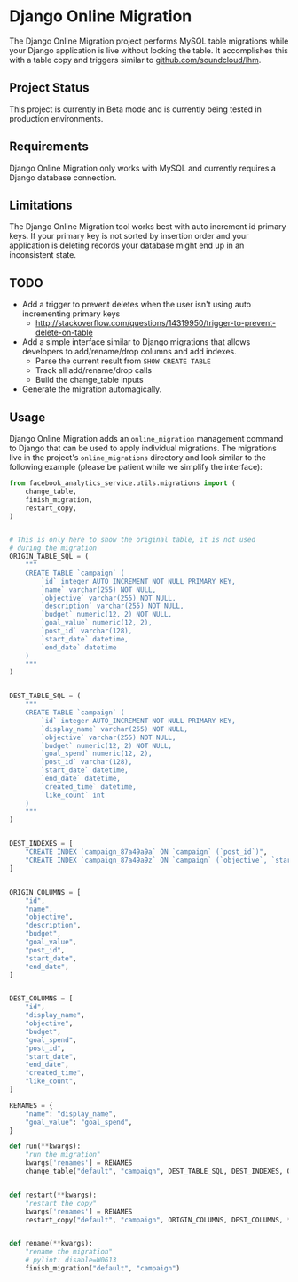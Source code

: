 # Django Online Migration

The Django Online Migration project performs MySQL table migrations while your Django application is live without locking the table. It accomplishes this with a table copy and triggers similar to [github.com/soundcloud/lhm](https://github.com/soundcloud/lhm).

## Project Status

This project is currently in Beta mode and is currently being tested in production environments.

## Requirements

Django Online Migration only works with MySQL and currently requires a Django database connection.

## Limitations

The Django Online Migration tool works best with auto increment id primary keys. If your primary key is not sorted by insertion order and your application is deleting records your database might end up in an inconsistent state.

## TODO

* Add a trigger to prevent deletes when the user isn't using auto incrementing primary keys
  * http://stackoverflow.com/questions/14319950/trigger-to-prevent-delete-on-table
* Add a simple interface similar to Django migrations that allows developers to add/rename/drop columns and add indexes.
  * Parse the current result from `SHOW CREATE TABLE`
  * Track all add/rename/drop calls
  * Build the change_table inputs
* Generate the migration automagically.

## Usage

Django Online Migration adds an `online_migration` management command to Django that can be used to apply individual migrations. The migrations live in the project's `online_migrations` directory and look similar to the following example (please be patient while we simplify the interface):

```py
from facebook_analytics_service.utils.migrations import (
    change_table,
    finish_migration,
    restart_copy,
)


# This is only here to show the original table, it is not used
# during the migration
ORIGIN_TABLE_SQL = (
    """
    CREATE TABLE `campaign` (
        `id` integer AUTO_INCREMENT NOT NULL PRIMARY KEY,
        `name` varchar(255) NOT NULL,
        `objective` varchar(255) NOT NULL,
        `description` varchar(255) NOT NULL,
        `budget` numeric(12, 2) NOT NULL,
        `goal_value` numeric(12, 2),
        `post_id` varchar(128),
        `start_date` datetime,
        `end_date` datetime
    )
    """
)


DEST_TABLE_SQL = (
    """
    CREATE TABLE `campaign` (
        `id` integer AUTO_INCREMENT NOT NULL PRIMARY KEY,
        `display_name` varchar(255) NOT NULL,
        `objective` varchar(255) NOT NULL,
        `budget` numeric(12, 2) NOT NULL,
        `goal_spend` numeric(12, 2),
        `post_id` varchar(128),
        `start_date` datetime,
        `end_date` datetime,
        `created_time` datetime,
        `like_count` int
    )
    """
)


DEST_INDEXES = [
    "CREATE INDEX `campaign_87a49a9a` ON `campaign` (`post_id`)",
    "CREATE INDEX `campaign_87a49a9z` ON `campaign` (`objective`, `start_date`)",
]


ORIGIN_COLUMNS = [
    "id",
    "name",
    "objective",
    "description",
    "budget",
    "goal_value",
    "post_id",
    "start_date",
    "end_date",
]


DEST_COLUMNS = [
    "id",
    "display_name",
    "objective",
    "budget",
    "goal_spend",
    "post_id",
    "start_date",
    "end_date",
    "created_time",
    "like_count",
]

RENAMES = {
    "name": "display_name",
    "goal_value": "goal_spend",
}

def run(**kwargs):
    "run the migration"
    kwargs['renames'] = RENAMES
    change_table("default", "campaign", DEST_TABLE_SQL, DEST_INDEXES, ORIGIN_COLUMNS, DEST_COLUMNS, **kwargs)


def restart(**kwargs):
    "restart the copy"
    kwargs['renames'] = RENAMES
    restart_copy("default", "campaign", ORIGIN_COLUMNS, DEST_COLUMNS, **kwargs)


def rename(**kwargs):
    "rename the migration"
    # pylint: disable=W0613
    finish_migration("default", "campaign")
```


